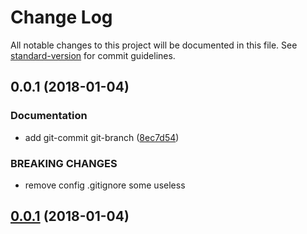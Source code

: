 # Change Log

All notable changes to this project will be documented in this file. See [standard-version](https://github.com/conventional-changelog/standard-version) for commit guidelines.

<a name="0.0.1"></a>
## 0.0.1 (2018-01-04)


### Documentation

* add git-commit git-branch ([8ec7d54](https://github.com/de1ck/development-environment-build-docs/commit/8ec7d54))


### BREAKING CHANGES

* remove  config    .gitignore some useless



<a name="0.0.1"></a>
## [0.0.1](https://github.com/de1ck/development-environment-build-docs/compare/v1.0.0...v0.0.1) (2018-01-04)
